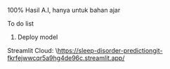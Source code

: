 100% Hasil A.I, hanya untuk bahan ajar

To do list
1. Deploy model

Streamlit Cloud: \https://sleep-disorder-predictiongit-fkrfejwwcqr5a9hg4de96c.streamlit.app/
